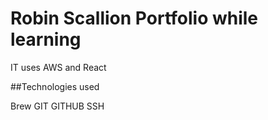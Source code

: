 # Robin Scallion Portfolio while learning

IT uses AWS and React


##Technologies used

Brew
GIT
GITHUB
SSH

